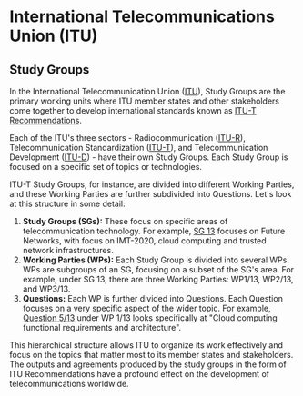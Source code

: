 # International Telecommunications Union (ITU)





## Study Groups

In the International Telecommunication Union ([ITU](https://www.itu.int/)), Study Groups are the primary working units where ITU member states and other stakeholders come together to develop international standards known as [ITU-T Recommendations](https://www.itu.int/en/ITU-T/recommendations/Pages/default.aspx).

Each of the ITU's three sectors - Radiocommunication ([ITU-R](https://www.itu.int/en/ITU-R/Pages/default.aspx)), Telecommunication Standardization ([ITU-T](https://www.itu.int/en/ITU-T/Pages/default.aspx)), and Telecommunication Development ([ITU-D](https://www.itu.int/en/ITU-D/Pages/default.aspx)) - have their own Study Groups. Each Study Group is focused on a specific set of topics or technologies.

ITU-T Study Groups, for instance, are divided into different Working Parties, and these Working Parties are further subdivided into Questions. Let's look at this structure in some detail:

1. **Study Groups (SGs):** These focus on specific areas of telecommunication technology. For example, [SG 13](https://www.itu.int/en/ITU-T/studygroups/2017-2020/13/Pages/default.aspx) focuses on Future Networks, with focus on IMT-2020, cloud computing and trusted network infrastructures.
2. **Working Parties (WPs):** Each Study Group is divided into several WPs. WPs are subgroups of an SG, focusing on a subset of the SG's area. For example, under SG 13, there are three Working Parties: WP1/13, WP2/13, and WP3/13.
3. **Questions:** Each WP is further divided into Questions. Each Question focuses on a very specific aspect of the wider topic. For example, [Question 5/13](https://www.itu.int/ITU-T/workprog/wp\_item.aspx?isn=9801) under WP 1/13 looks specifically at "Cloud computing functional requirements and architecture".

This hierarchical structure allows ITU to organize its work effectively and focus on the topics that matter most to its member states and stakeholders. The outputs and agreements produced by the study groups in the form of ITU Recommendations have a profound effect on the development of telecommunications worldwide.



